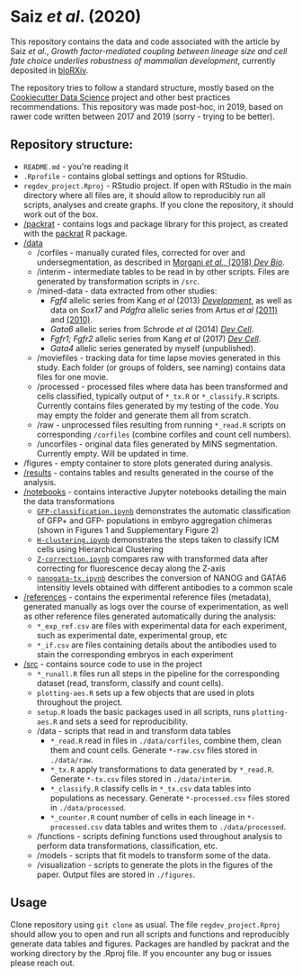 # Saiz *et al*. (2020) 

This repository contains the data and code associated with the article by Saiz *et al.*, *Growth factor-mediated coupling between lineage size and cell fate choice underlies robustness of mammalian development*, currently deposited in [bioRXiv](https://www.biorxiv.org/content/10.1101/2019.12.27.889006v2).

The repository tries to follow a standard structure, mostly based on the [Cookiecutter Data Science](https://drivendata.github.io/cookiecutter-data-science/#cookiecutter-data-science) project and other best practices recommendations. This repository was made post-hoc, in 2019, based on rawer code written between 2017 and 2019 (sorry - trying to be better).

## Repository structure:  

* ```README.md``` - you're reading it
* ```.Rprofile``` - contains global settings and options for RStudio.
* ```regdev_project.Rproj``` - RStudio project. If open with RStudio in the main directory where all files are, it should allow to reproducibly run all scripts, analyses and create graphs. If you clone the repository, it should work out of the box. 
* [/packrat](https://github.com/nestorsaiz/saiz-et-al_2020/tree/master/packrat) - contains logs and package library for this project, as created with the [packrat](http://rstudio.github.io/packrat/) R package.
* [/data](https://github.com/nestorsaiz/saiz-et-al_2020/tree/master/data)
   * /corfiles - manually curated files, corrected for over and undersegmentation, as described in [Morgani *et al.*, (2018) *Dev Bio*](https://doi.org/10.1016/j.ydbio.2018.06.017).
   * /interim - intermediate tables to be read in by other scripts. Files are generated by transformation scripts in ```/src```.
   * /mined-data - data extracted from other studies:
      * *Fgf4* allelic series from Kang *et al* (2013) [*Development*](https://dev.biologists.org/content/140/2/267), as well as data on *Sox17* and *Pdgfra* allelic series from Artus *et al* [(2011)](https://doi.org/10.1016/j.ydbio.2010.12.007) and [(2010)](https://dev.biologists.org/content/137/20/3361).
      * *Gata6* allelic series from Schrode *et al* (2014) [*Dev Cell*](https://doi.org/10.1016/j.devcel.2014.04.011).
      * *Fgfr1; Fgfr2* allelic series from Kang *et al* (2017) [*Dev Cell*](http://dx.doi.org/10.1016/j.devcel.2017.05.003).
      * *Gata4* allelic series generated by myself (unpublished).
   * /moviefiles - tracking data for time lapse movies generated in this study. Each folder (or groups of folders, see naming) contains data files for one movie.
   * /processed - processed files where data has been transformed and cells classified, typically output of ```*_tx.R``` or ```*_classify.R``` scripts. Currently contains files generated by my testing of the code. You may empty the folder and generate them all from scratch.
   * /raw - unprocessed files resulting from running ```*_read.R``` scripts on corresponding ```/corfiles``` (combine corfiles and count cell numbers).
   * /uncorfiles - original data files generated by MINS segmentation. Currently
 empty. Will be updated in time.
* /figures - empty container to store plots generated during analysis.
* [/results](https://github.com/nestorsaiz/saiz-et-al_2020/tree/master/results) - contains tables and results generated in the course of the analysis.
* [/notebooks](https://github.com/nestorsaiz/saiz-et-al_2020/tree/master/notebooks) - contains interactive Jupyter notebooks detailing the main the data transformations
   * [```GFP-classification.ipynb```](https://github.com/nestorsaiz/saiz-et-al_2020/blob/master/notebooks/GFP-classification.ipynb) demonstrates the automatic classification of GFP+ and GFP- populations in embyro aggregation chimeras (shown in Figures 1 and Supplementary Figure 2)
   * [```H-clustering.ipynb```](https://github.com/nestorsaiz/saiz-et-al_2020/blob/master/notebooks/H-clustering.ipynb) demonstrates the steps taken to classify ICM cells using Hierarchical Clustering 
   * [```Z-correction.ipynb```](https://github.com/nestorsaiz/saiz-et-al_2020/blob/master/notebooks/Z-correction.ipynb) compares raw with transformed data after correcting for fluorescence decay along the Z-axis
   * [```nanogata-tx.ipynb```](https://github.com/nestorsaiz/saiz-et-al_2020/blob/master/notebooks/nanogata-tx.ipynb) describes the conversion of NANOG and GATA6 intensitiy levels obtained with different antibodies to a common scale
* [/references](https://github.com/nestorsaiz/saiz-et-al_2020/tree/master/references) - contains the experimental reference files (metadata), generated manually as logs over the course of experimentation, as well as other reference files generated automatically during the analysis:
   * ```*_exp_ref.csv``` are files with experimental data for each experiment, such as experimental date, experimental group, etc
   * ```*_if.csv``` are files containing details about the antibodies used to stain the corresponding embryos in each experiment 
* [/src](https://github.com/nestorsaiz/saiz-et-al_2020/tree/master/src) - contains source code to use in the project
   * ```*_runall.R``` files run all steps in the pipeline for the corresponding dataset (read, transform, classify and count cells). 
   * ```plotting-aes.R``` sets up a few objects that are used in plots throughout the project.
   * ```setup.R``` loads the basic packages used in all scripts, runs ```plotting-aes.R``` and sets a seed for reproducibility.
   * /data - scripts that read in and transform data tables
      - ```*_read.R``` read in files in ```./data/corfiles```, combine them, clean them and count cells. Generate ```*-raw.csv``` files stored in ```./data/raw```.
      - ```*_tx.R``` apply transformations to data generated by ```*_read.R```. Generate ```*-tx.csv``` files stored in ```./data/interim```.
      - ```*_classify.R``` classify cells in ```*_tx.csv``` data tables into populations as necessary. Generate ```*-processed.csv``` files stored in ```./data/processed```.
      - ```*_counter.R``` count number of cells in each lineage in ```*-processed.csv``` data tables and writes them to ```./data/processed```. 
   * /functions - scripts defining functions used throughout analysis to perform data transformations, classification, etc.
   * /models - scripts that fit models to transform some of the data.
   * /visualization - scripts to generate the plots in the figures of the paper. Output files are stored in ```./figures```.

## Usage

Clone repository using ```git clone``` as usual. The file ```regdev_project.Rproj``` should allow you to open and run all scripts and functions and reproducibly generate data tables and figures. Packages are handled by packrat and the working directory by the .Rproj file. If you encounter any bug or issues please reach out.
